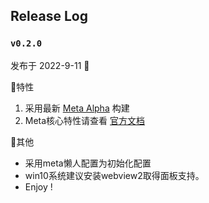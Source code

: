 ## Release Log

### `v0.2.0 `

发布于 2022-9-11 👏

🎉特性

1. 采用最新 [Meta Alpha](https://github.com/MetaCubeX/Clash.Meta) 构建
2. Meta核心特性请查看 [官方文档](https://docs.metacubex.one)

🎇其他

- 采用meta懒人配置为初始化配置
- win10系统建议安装webview2取得面板支持。
- Enjoy !
